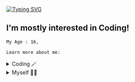 [![Typing SVG](http://readme-typing-svg.herokuapp.com?color=5CD8F7&center=true&vCenter=true&lines=Whatsup%2C+I'm+Lucifer!+%F0%9F%91%8B)](https://git.io/typing-svg)
## I'm mostly interested in Coding!</h1> 
```
My Age : 16,

Learn more about me:
```


<details>
    <summary>Coding 🪄</summary>

```py
import the_best as Lucifer

class Coding(Atom):
    def __init__(self):
        super.__init__()
    
    def languages(self):
        self.expert = "Python"
        self.intermediate = ["HTML"]
        self.beginner = "Javascript"

    def interests(self):
        self.enviroment = "Atom" #R.I.P
        self.specialities = ["Coding"]     

    def projects(self):
        self.current = "Making New Security Algorithm" 
        self.discord = ["Titanium Security"]
        self.spotify = "Abhinav..!!"
        self.hcaptcha = "Bypass"

```
</details>

<details>
    <summary>Myself 🙋‍♂️</summary>

```py
from Lucifer import Person
import world_wide_web as www

class Myself(Person):
    def __init__(self):
        super.__init__()
    
    def life(self):
        self.age = 16
        self.languages = ["English", "Hindi"]
        self.location = www.discord.com
        self.fun_fact = "Love A <3"

    def contact(self):
        self.discord = "Lucifer.ly~\"
        self.server = "https://discord.gg/pixar"
        self.freelancing = self.discord
        self.collaborations = self.discord
```
</details>
<br>
